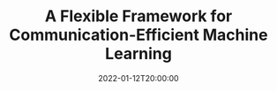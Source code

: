 ---
type: lecture
date: 2022-01-12T20:00:00
title: "A Flexible Framework for Communication-Efficient Machine Learning"
thumbnail: 
presenter: Pavana Prakash
links: 
    - url: /static_files/slides/A Flexible Framework for CommEff ML_AAAI21_Pav.pdf
      name: slides
    - url: https://youtu.be/Vzfso_uOcn8
      name: video
---